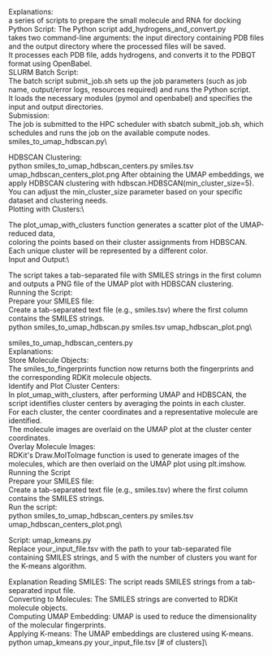 Explanations:\
a series of scripts to prepare the small molecule and RNA for docking\
Python Script: The Python script add_hydrogens_and_convert.py\
takes two command-line arguments: the input directory containing PDB files and the output directory where the processed files will be saved.\
It processes each PDB file, adds hydrogens, and converts it to the PDBQT format using OpenBabel.\
SLURM Batch Script:\
The batch script submit_job.sh sets up the job parameters (such as job name, output/error logs, resources required) and runs the Python script.\
It loads the necessary modules (pymol and openbabel) and specifies the input and output directories.\
Submission:\
The job is submitted to the HPC scheduler with sbatch submit_job.sh, which schedules and runs the job on the available compute nodes.\
smiles_to_umap_hdbscan.py\

HDBSCAN Clustering:\
python smiles_to_umap_hdbscan_centers.py smiles.tsv umap_hdbscan_centers_plot.png
After obtaining the UMAP embeddings, we apply HDBSCAN clustering with hdbscan.HDBSCAN(min_cluster_size=5).\
You can adjust the min_cluster_size parameter based on your specific dataset and clustering needs.\
Plotting with Clusters:\

The plot_umap_with_clusters function generates a scatter plot of the UMAP-reduced data,\
coloring the points based on their cluster assignments from HDBSCAN.\
Each unique cluster will be represented by a different color.\
Input and Output:\

The script takes a tab-separated file with SMILES strings in the first column and outputs a PNG file of the UMAP plot with HDBSCAN clustering.\
Running the Script:\
Prepare your SMILES file:\
Create a tab-separated text file (e.g., smiles.tsv) where the first column contains the SMILES strings.\
python smiles_to_umap_hdbscan.py smiles.tsv umap_hdbscan_plot.png\

smiles_to_umap_hdbscan_centers.py\
Explanations:\
Store Molecule Objects:\
The smiles_to_fingerprints function now returns both the fingerprints and the corresponding RDKit molecule objects.\
Identify and Plot Cluster Centers:\
In plot_umap_with_clusters, after performing UMAP and HDBSCAN, the script identifies cluster centers by averaging the points in each cluster.\
For each cluster, the center coordinates and a representative molecule are identified.\
The molecule images are overlaid on the UMAP plot at the cluster center coordinates.\
Overlay Molecule Images:\
RDKit's Draw.MolToImage function is used to generate images of the molecules, which are then overlaid on the UMAP plot using plt.imshow.\
Running the Script\
Prepare your SMILES file:\
Create a tab-separated text file (e.g., smiles.tsv) where the first column contains the SMILES strings.\
Run the script:\
python smiles_to_umap_hdbscan_centers.py smiles.tsv umap_hdbscan_centers_plot.png\

Script: umap_kmeans.py\
Replace your_input_file.tsv with the path to your tab-separated file containing SMILES strings, and 5 with the number of clusters you want for the K-means algorithm.

Explanation
Reading SMILES: The script reads SMILES strings from a tab-separated input file.\
Converting to Molecules: The SMILES strings are converted to RDKit molecule objects.\
Computing UMAP Embedding: UMAP is used to reduce the dimensionality of the molecular fingerprints.\
Applying K-means: The UMAP embeddings are clustered using K-means.\
python umap_kmeans.py your_input_file.tsv [# of clusters]\


